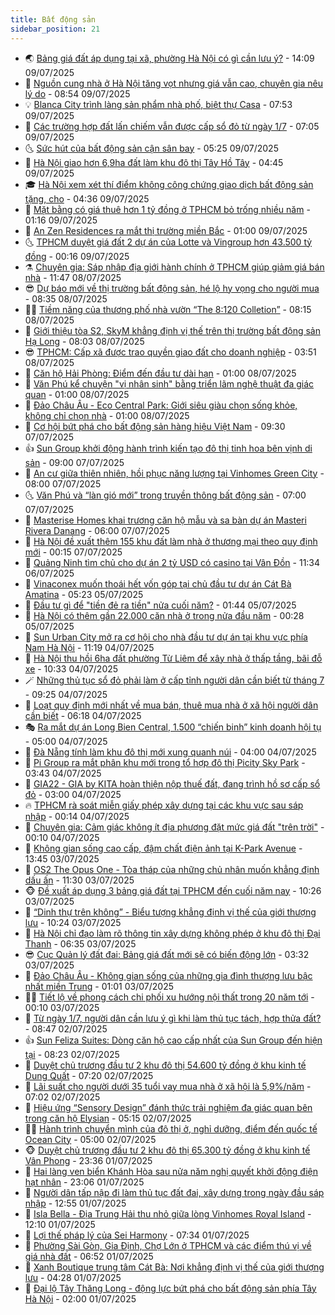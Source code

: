 ```yaml
---
title: Bất động sản
sidebar_position: 21
---
```


<!-- dantri-bat-dong-san:START -->
- 🌏 [Bảng giá đất áp dụng tại xã, phường Hà Nội có gì cần lưu ý?](https://dantri.com.vn/bat-dong-san/bang-gia-dat-ap-dung-tai-xa-phuong-ha-noi-co-gi-can-luu-y-20250709161955634.htm) - 14:09 09/07/2025
- 👹 [Nguồn cung nhà ở Hà Nội tăng vọt nhưng giá vẫn cao, chuyên gia nêu lý do](https://dantri.com.vn/bat-dong-san/nguon-cung-nha-o-ha-noi-tang-vot-nhung-gia-van-cao-chuyen-gia-neu-ly-do-20250705183839209.htm) - 08:54 09/07/2025
- 💡 [Blanca City trình làng sản phẩm nhà phố, biệt thự Casa](https://dantri.com.vn/bat-dong-san/blanca-city-trinh-lang-san-pham-nha-pho-biet-thu-casa-20250709143732378.htm) - 07:53 09/07/2025
- 🌋 [Các trường hợp đất lấn chiếm vẫn được cấp sổ đỏ từ ngày 1/7](https://dantri.com.vn/bat-dong-san/cac-truong-hop-dat-lan-chiem-van-duoc-cap-so-do-tu-ngay-17-20250709114820024.htm) - 07:05 09/07/2025
- 🌜 [Sức hút của bất động sản cận sân bay](https://dantri.com.vn/bat-dong-san/suc-hut-cua-bat-dong-san-can-san-bay-20250709105959448.htm) - 05:25 09/07/2025
- 💃 [Hà Nội giao hơn 6,9ha đất làm khu đô thị Tây Hồ Tây](https://dantri.com.vn/bat-dong-san/ha-noi-giao-hon-69ha-dat-lam-khu-do-thi-tay-ho-tay-20250709095803334.htm) - 04:45 09/07/2025
- 🎓 [Hà Nội xem xét thí điểm không công chứng giao dịch bất động sản tặng, cho](https://dantri.com.vn/bat-dong-san/ha-noi-xem-xet-thi-diem-khong-cong-chung-giao-dich-bat-dong-san-tang-cho-20250709111426788.htm) - 04:36 09/07/2025
- 🌝 [Mặt bằng có giá thuê hơn 1 tỷ đồng ở TPHCM bỏ trống nhiều năm](https://dantri.com.vn/bat-dong-san/mat-bang-co-gia-thue-hon-1-ty-dong-o-tphcm-bo-trong-nhieu-nam-20250620170157348.htm) - 01:16 09/07/2025
- 🧐 [An Zen Residences ra mắt thị trường miền Bắc](https://dantri.com.vn/bat-dong-san/an-zen-residences-ra-mat-thi-truong-mien-bac-20250708210854336.htm) - 01:00 09/07/2025
- 🌜 [TPHCM duyệt giá đất 2 dự án của Lotte và Vingroup hơn 43.500 tỷ đồng](https://dantri.com.vn/bat-dong-san/tphcm-duyet-gia-dat-2-du-an-cua-lotte-va-vingroup-hon-43500-ty-dong-20250709063950763.htm) - 00:16 09/07/2025
- ⚗️ [Chuyên gia: Sáp nhập địa giới hành chính ở TPHCM giúp giảm giá bán nhà](https://dantri.com.vn/bat-dong-san/chuyen-gia-sap-nhap-dia-gioi-hanh-chinh-o-tphcm-giup-giam-gia-ban-nha-20250708171905303.htm) - 11:47 08/07/2025
- 😎 [Dự báo mới về thị trường bất động sản, hé lộ hy vọng cho người mua](https://dantri.com.vn/bat-dong-san/du-bao-moi-ve-thi-truong-bat-dong-san-he-lo-hy-vong-cho-nguoi-mua-20250708130538455.htm) - 08:35 08/07/2025
- 🧑‍🏫 [Tiềm năng của thương phố nhà vườn “The 8:120 Colletion”](https://dantri.com.vn/bat-dong-san/tiem-nang-cua-thuong-pho-nha-vuon-the-8120-colletion-20250708144713986.htm) - 08:15 08/07/2025
- 💪 [Giới thiệu tòa S2, SkyM khẳng định vị thế trên thị trường bất động sản Hạ Long](https://dantri.com.vn/bat-dong-san/gioi-thieu-toa-s2-skym-khang-dinh-vi-the-tren-thi-truong-bat-dong-san-ha-long-20250708145310523.htm) - 08:03 08/07/2025
- 😎 [TPHCM: Cấp xã được trao quyền giao đất cho doanh nghiệp](https://dantri.com.vn/bat-dong-san/tphcm-cap-xa-duoc-trao-quyen-giao-dat-cho-doanh-nghiep-20250708085631194.htm) - 03:51 08/07/2025
- 🧠 [Căn hộ Hải Phòng: Điểm đến đầu tư dài hạn](https://dantri.com.vn/bat-dong-san/can-ho-hai-phong-diem-den-dau-tu-dai-han-20250707230612183.htm) - 01:00 08/07/2025
- 🧰 [Văn Phú kể chuyện &quot;vị nhân sinh&quot; bằng triển lãm nghệ thuật đa giác quan](https://dantri.com.vn/bat-dong-san/van-phu-ke-chuyen-vi-nhan-sinh-bang-trien-lam-nghe-thuat-da-giac-quan-20250707155700115.htm) - 01:00 08/07/2025
- 🤩 [Đảo Châu Âu - Eco Central Park: Giới siêu giàu chọn sống khỏe, không chỉ chọn nhà](https://dantri.com.vn/bat-dong-san/dao-chau-au-eco-central-park-gioi-sieu-giau-chon-song-khoe-khong-chi-chon-nha-20250706163209958.htm) - 01:00 08/07/2025
- 🦆 [Cơ hội bứt phá cho bất động sản hàng hiệu Việt Nam](https://dantri.com.vn/bat-dong-san/co-hoi-but-pha-cho-bat-dong-san-hang-hieu-viet-nam-20250707160734129.htm) - 09:30 07/07/2025
- 👍 [Sun Group khởi động hành trình kiến tạo đô thị tinh hoa bên vịnh di sản](https://dantri.com.vn/bat-dong-san/sun-group-khoi-dong-hanh-trinh-kien-tao-do-thi-tinh-hoa-ben-vinh-di-san-20250707153553970.htm) - 09:00 07/07/2025
- 🙉 [An cư giữa thiên nhiên, hồi phục năng lượng tại Vinhomes Green City](https://dantri.com.vn/bat-dong-san/an-cu-giua-thien-nhien-hoi-phuc-nang-luong-tai-vinhomes-green-city-20250707144158325.htm) - 08:00 07/07/2025
- 🌜 [Văn Phú và “làn gió mới” trong truyền thông bất động sản](https://dantri.com.vn/bat-dong-san/van-phu-va-lan-gio-moi-trong-truyen-thong-bat-dong-san-20250707102327410.htm) - 07:00 07/07/2025
- 🌋 [Masterise Homes khai trương căn hộ mẫu và sa bàn dự án Masteri Rivera Danang](https://dantri.com.vn/bat-dong-san/masterise-homes-khai-truong-can-ho-mau-va-sa-ban-du-an-masteri-rivera-danang-20250707120107925.htm) - 06:00 07/07/2025
- 🥰 [Hà Nội đề xuất thêm 155 khu đất làm nhà ở thương mại theo quy định mới](https://dantri.com.vn/bat-dong-san/ha-noi-de-xuat-them-155-khu-dat-lam-nha-o-thuong-mai-theo-quy-dinh-moi-20250706162143387.htm) - 00:15 07/07/2025
- 💯 [Quảng Ninh tìm chủ cho dự án 2 tỷ USD có casino tại Vân Đồn](https://dantri.com.vn/bat-dong-san/quang-ninh-tim-chu-cho-du-an-2-ty-usd-co-casino-tai-van-don-20250706155243970.htm) - 11:34 06/07/2025
- 🤩 [Vinaconex muốn thoái hết vốn góp tại chủ đầu tư dự án Cát Bà Amatina](https://dantri.com.vn/bat-dong-san/vinaconex-muon-thoai-het-von-gop-tai-chu-dau-tu-du-an-cat-ba-amatina-20250702160859426.htm) - 05:23 05/07/2025
- 💄 [Đầu tư gì để &quot;tiền đẻ ra tiền&quot; nửa cuối năm?](https://dantri.com.vn/kinh-doanh/dau-tu-gi-de-tien-de-ra-tien-nua-cuoi-nam-20250703151105869.htm) - 01:44 05/07/2025
- 🦍 [Hà Nội có thêm gần 22.000 căn nhà ở trong nửa đầu năm](https://dantri.com.vn/bat-dong-san/ha-noi-co-them-gan-22000-can-nha-o-trong-nua-dau-nam-20250704195636348.htm) - 00:28 05/07/2025
- 🎡 [Sun Urban City mở ra cơ hội cho nhà đầu tư dự án tại khu vực phía Nam Hà Nội](https://dantri.com.vn/bat-dong-san/sun-urban-city-mo-ra-co-hoi-cho-nha-dau-tu-du-an-tai-khu-vuc-phia-nam-ha-noi-20250704180004183.htm) - 11:19 04/07/2025
- 🐎 [Hà Nội thu hồi 6ha đất phường Từ Liêm để xây nhà ở thấp tầng, bãi đỗ xe](https://dantri.com.vn/bat-dong-san/ha-noi-thu-hoi-6ha-dat-phuong-tu-liem-de-xay-nha-o-thap-tang-bai-do-xe-20250704152705344.htm) - 10:33 04/07/2025
- 🪄 [Những thủ tục sổ đỏ phải làm ở cấp tỉnh người dân cần biết từ tháng 7](https://dantri.com.vn/bat-dong-san/nhung-thu-tuc-so-do-phai-lam-o-cap-tinh-nguoi-dan-can-biet-tu-thang-7-20250704105009651.htm) - 09:25 04/07/2025
- 💼 [Loạt quy định mới nhất về mua bán, thuê mua nhà ở xã hội người dân cần biết](https://dantri.com.vn/bat-dong-san/loat-quy-dinh-moi-nhat-ve-mua-ban-thue-mua-nha-o-xa-hoi-nguoi-dan-can-biet-20250704110630314.htm) - 06:18 04/07/2025
- 🎭 [Ra mắt dự án Long Bien Central, 1.500 “chiến binh” kinh doanh hội tụ](https://dantri.com.vn/bat-dong-san/ra-mat-du-an-long-bien-central-1500-chien-binh-kinh-doanh-hoi-tu-20250704111904983.htm) - 05:00 04/07/2025
- 🐻 [Đà Nẵng tính làm khu đô thị mới xung quanh núi](https://dantri.com.vn/bat-dong-san/da-nang-tinh-lam-khu-do-thi-moi-xung-quanh-nui-20250703184754043.htm) - 04:00 04/07/2025
- 💃 [Pi Group ra mắt phân khu mới trong tổ hợp đô thị Picity Sky Park](https://dantri.com.vn/bat-dong-san/pi-group-ra-mat-phan-khu-moi-trong-to-hop-do-thi-picity-sky-park-20250704103613503.htm) - 03:43 04/07/2025
- 🦣 [GIA22 - GIA by KITA hoàn thiện nộp thuế đất, đang trình hồ sơ cấp sổ đỏ](https://dantri.com.vn/bat-dong-san/gia22-gia-by-kita-hoan-thien-nop-thue-dat-dang-trinh-ho-so-cap-so-do-20250704091002965.htm) - 03:00 04/07/2025
- 🔥 [TPHCM rà soát miễn giấy phép xây dựng tại các khu vực sau sáp nhập](https://dantri.com.vn/bat-dong-san/tphcm-ra-soat-mien-giay-phep-xay-dung-tai-cac-khu-vuc-sau-sap-nhap-20250704070557083.htm) - 00:14 04/07/2025
- 🤩 [Chuyên gia: Cảm giác không ít địa phương đặt mức giá đất &quot;trên trời&quot;](https://dantri.com.vn/bat-dong-san/chuyen-gia-cam-giac-khong-it-dia-phuong-dat-muc-gia-dat-tren-troi-20250703194003653.htm) - 00:10 04/07/2025
- 🥳 [Không gian sống cao cấp, đậm chất điện ảnh tại K-Park Avenue](https://dantri.com.vn/bat-dong-san/khong-gian-song-cao-cap-dam-chat-dien-anh-tai-k-park-avenue-20250703195656421.htm) - 13:45 03/07/2025
- 🤗 [OS2 The Opus One - Tòa tháp của những chủ nhân muốn khẳng định dấu ấn](https://dantri.com.vn/bat-dong-san/os2-the-opus-one-toa-thap-cua-nhung-chu-nhan-muon-khang-dinh-dau-an-20250703180643679.htm) - 11:30 03/07/2025
- 🐵 [Đề xuất áp dụng 3 bảng giá đất tại TPHCM đến cuối năm nay](https://dantri.com.vn/bat-dong-san/de-xuat-ap-dung-3-bang-gia-dat-tai-tphcm-den-cuoi-nam-nay-20250703171911002.htm) - 10:26 03/07/2025
- 🤖 [“Dinh thự trên không” - Biểu tượng khẳng định vị thế của giới thượng lưu](https://dantri.com.vn/bat-dong-san/dinh-thu-tren-khong-bieu-tuong-khang-dinh-vi-the-cua-gioi-thuong-luu-20250703172436626.htm) - 10:24 03/07/2025
- 👺 [Hà Nội chỉ đạo làm rõ thông tin xây dựng không phép ở khu đô thị Đại Thanh](https://dantri.com.vn/bat-dong-san/ha-noi-chi-dao-lam-ro-thong-tin-xay-dung-khong-phep-o-khu-do-thi-dai-thanh-20250703091606007.htm) - 06:35 03/07/2025
- 😎 [Cục Quản lý đất đai: Bảng giá đất mới sẽ có biến động lớn](https://dantri.com.vn/bat-dong-san/cuc-quan-ly-dat-dai-bang-gia-dat-moi-se-co-bien-dong-lon-20250703080620005.htm) - 03:32 03/07/2025
- 🤠 [Đảo Châu Âu - Không gian sống của những gia đình thượng lưu bậc nhất miền Trung](https://dantri.com.vn/bat-dong-san/dao-chau-au-khong-gian-song-cua-nhung-gia-dinh-thuong-luu-bac-nhat-mien-trung-20250703072431905.htm) - 01:01 03/07/2025
- 👨‍🏫 [Tiết lộ về phong cách chi phối xu hướng nội thất trong 20 năm tới](https://dantri.com.vn/bat-dong-san/tiet-lo-ve-phong-cach-chi-phoi-xu-huong-noi-that-trong-20-nam-toi-20250701163041516.htm) - 00:10 03/07/2025
- 🧰 [Từ ngày 1/7, người dân cần lưu ý gì khi làm thủ tục tách, hợp thửa đất?](https://dantri.com.vn/bat-dong-san/tu-ngay-17-nguoi-dan-can-luu-y-gi-khi-lam-thu-tuc-tach-hop-thua-dat-20250702140659921.htm) - 08:47 02/07/2025
- 👍 [Sun Feliza Suites: Dòng căn hộ cao cấp nhất của Sun Group đến hiện tại](https://dantri.com.vn/bat-dong-san/sun-feliza-suites-dong-can-ho-cao-cap-nhat-cua-sun-group-den-hien-tai-20250702151229156.htm) - 08:23 02/07/2025
- 🌈 [Duyệt chủ trương đầu tư 2 khu đô thị 54.600 tỷ đồng ở khu kinh tế Dung Quất](https://dantri.com.vn/bat-dong-san/duyet-chu-truong-dau-tu-2-khu-do-thi-54600-ty-dong-o-khu-kinh-te-dung-quat-20250702112450989.htm) - 07:20 02/07/2025
- 🐲 [Lãi suất cho người dưới 35 tuổi vay mua nhà ở xã hội là 5,9%/năm](https://dantri.com.vn/kinh-doanh/lai-suat-cho-nguoi-duoi-35-tuoi-vay-mua-nha-o-xa-hoi-la-59nam-20250702125604818.htm) - 07:02 02/07/2025
- 💄 [Hiệu ứng “Sensory Design” đánh thức trải nghiệm đa giác quan bên trong căn hộ Elysian](https://dantri.com.vn/bat-dong-san/hieu-ung-sensory-design-danh-thuc-trai-nghiem-da-giac-quan-ben-trong-can-ho-elysian-20250702114935150.htm) - 05:15 02/07/2025
- 👨‍🏫 [Hành trình chuyển mình của đô thị ở, nghỉ dưỡng, điểm đến quốc tế Ocean City](https://dantri.com.vn/bat-dong-san/hanh-trinh-chuyen-minh-cua-do-thi-o-nghi-duong-diem-den-quoc-te-ocean-city-20250702113043773.htm) - 05:00 02/07/2025
- 🐵 [Duyệt chủ trương đầu tư 2 khu đô thị 65.300 tỷ đồng ở khu kinh tế Vân Phong](https://dantri.com.vn/bat-dong-san/duyet-chu-truong-dau-tu-2-khu-do-thi-65300-ty-dong-o-khu-kinh-te-van-phong-20250701203115828.htm) - 23:36 01/07/2025
- 🎉 [Hai làng ven biển Khánh Hòa sau nửa năm nghị quyết khởi động điện hạt nhân](https://dantri.com.vn/kinh-doanh/hai-lang-ven-bien-khanh-hoa-sau-nua-nam-nghi-quyet-khoi-dong-dien-hat-nhan-20250617135918752.htm) - 23:06 01/07/2025
- 💫 [Người dân tấp nập đi làm thủ tục đất đai, xây dựng trong ngày đầu sáp nhập](https://dantri.com.vn/bat-dong-san/nguoi-dan-tap-nap-di-lam-thu-tuc-dat-dai-xay-dung-trong-ngay-dau-sap-nhap-20250701193354916.htm) - 12:55 01/07/2025
- 🦄 [Isla Bella - Địa Trung Hải thu nhỏ giữa lòng Vinhomes Royal Island](https://dantri.com.vn/bat-dong-san/isla-bella-dia-trung-hai-thu-nho-giua-long-vinhomes-royal-island-20250701181608830.htm) - 12:10 01/07/2025
- 🌮 [Lợi thế pháp lý của Sei Harmony](https://dantri.com.vn/bat-dong-san/loi-the-phap-ly-cua-sei-harmony-20250701142026241.htm) - 07:34 01/07/2025
- 💯 [Phường Sài Gòn, Gia Định, Chợ Lớn ở TPHCM và các điểm thú vị về giá nhà đất](https://dantri.com.vn/bat-dong-san/phuong-sai-gon-gia-dinh-cho-lon-o-tphcm-va-cac-diem-thu-vi-ve-gia-nha-dat-20250701130900405.htm) - 06:52 01/07/2025
- 🌊 [Xanh Boutique trung tâm Cát Bà: Nơi khẳng định vị thế của giới thượng lưu](https://dantri.com.vn/bat-dong-san/xanh-boutique-trung-tam-cat-ba-noi-khang-dinh-vi-the-cua-gioi-thuong-luu-20250701110117311.htm) - 04:28 01/07/2025
- 🤖 [Đại lộ Tây Thăng Long - động lực bứt phá cho bất động sản phía Tây Hà Nội](https://dantri.com.vn/bat-dong-san/dai-lo-tay-thang-long-dong-luc-but-pha-cho-bat-dong-san-phia-tay-ha-noi-20250630213512102.htm) - 02:00 01/07/2025<!-- dantri-bat-dong-san:END -->
